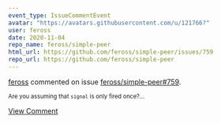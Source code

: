 ```yaml
---
event_type: IssueCommentEvent
avatar: "https://avatars.githubusercontent.com/u/121766?"
user: feross
date: 2020-11-04
repo_name: feross/simple-peer
html_url: https://github.com/feross/simple-peer/issues/759
repo_url: https://github.com/feross/simple-peer
---
```


<a href='https://github.com/feross' target='_blank'>feross</a> commented on issue <a href='https://github.com/feross/simple-peer/issues/759' target='_blank'>feross/simple-peer#759</a>.

<small>Are you assuming that `signal` is only fired once?...</small>

<a href='https://github.com/feross/simple-peer/issues/759' target='_blank'>View Comment</a>